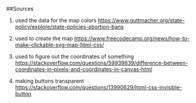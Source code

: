 ##Sources

1. used the data for the map colors
https://www.guttmacher.org/state-policy/explore/state-policies-abortion-bans

2. used to create the map 
https://www.freecodecamp.org/news/how-to-make-clickable-svg-map-html-css/

3. used to figure out the coordinates of something
https://stackoverflow.com/questions/59939839/difference-between-coordinates-in-pixels-and-coordinates-in-canvas-html

4. making buttons transparent
https://stackoverflow.com/questions/13990629/html-css-invisible-button